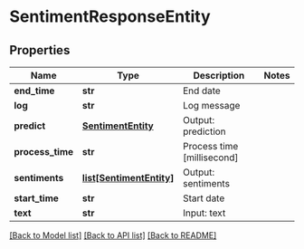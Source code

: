 # SentimentResponseEntity

## Properties
Name | Type | Description | Notes
------------ | ------------- | ------------- | -------------
**end_time** | **str** | End date | 
**log** | **str** | Log message | 
**predict** | [**SentimentEntity**](SentimentEntity.md) | Output: prediction | 
**process_time** | **str** | Process time [millisecond] | 
**sentiments** | [**list[SentimentEntity]**](SentimentEntity.md) | Output: sentiments | 
**start_time** | **str** | Start date | 
**text** | **str** | Input: text | 

[[Back to Model list]](../README.md#documentation-for-models) [[Back to API list]](../README.md#documentation-for-api-endpoints) [[Back to README]](../README.md)


